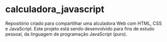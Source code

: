 # calculadora_javascript
 Repositório criado para compartilhar uma alculadora Web com HTML, CSS e JavaScript. 
 Este projeto está sendo desenvolvido para fins de estudo pessoal, da linguagem de programação JavaScript (puro).
